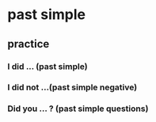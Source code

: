 # past simple



## practice

### I did ... (past simple)

### I did not ...(past simple negative)

### Did you ... ? (past simple questions)
